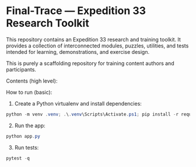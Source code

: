 # Final-Trace — Expedition 33 Research Toolkit

This repository contains an Expedition 33 research and training toolkit. It provides a collection of interconnected modules, puzzles, utilities, and tests intended for learning, demonstrations, and exercise design.

This is purely a scaffolding repository for training content authors and participants. 

Contents (high level):

How to run (basic):

1. Create a Python virtualenv and install dependencies:

```powershell
python -m venv .venv; .\.venv\Scripts\Activate.ps1; pip install -r requirements.txt
```

2. Run the app:

```powershell
python app.py
```

3. Run tests:

```powershell
pytest -q
```

